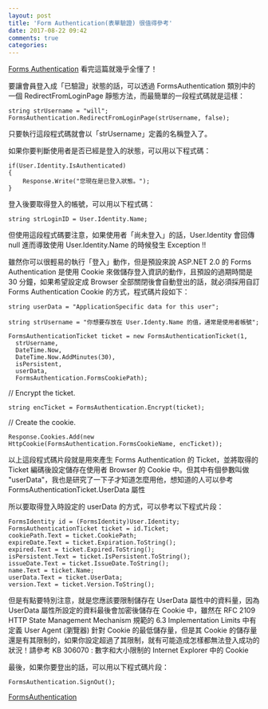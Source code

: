 ```yaml
---
layout: post
title: 'Form Authentication(表單驗證) 很值得參考'
date: 2017-08-22 09:42
comments: true
categories: 
---
```

[Forms Authentication](http://msdn2.microsoft.com/en-us/library/aa480476.aspx)
看完這篇就幾乎全懂了！

要讓會員登入成「已驗證」狀態的話，可以透過 FormsAuthentication 類別中的一個 RedirectFromLoginPage 靜態方法，而最簡單的一段程式碼就是這樣：

	string strUsername = "will";
	FormsAuthentication.RedirectFromLoginPage(strUsername, false);

只要執行這段程式碼就會以「strUsername」定義的名稱登入了。

如果你要判斷使用者是否已經是登入的狀態，可以用以下程式碼：

	if(User.Identity.IsAuthenticated)
	{
	    Response.Write("您現在是已登入狀態。");
	}

登入後要取得登入的帳號，可以用以下程式碼：

	string strLoginID = User.Identity.Name;

但使用這段程式碼要注意，如果使用者「尚未登入」的話，User.Identity 會回傳 null 進而導致使用 User.Identity.Name 的時候發生 Exception !!

雖然你可以很輕易的執行「登入」動作，但是預設來說 ASP.NET 2.0 的 Forms Authentication 是使用 Cookie 來做儲存登入資訊的動作，且預設的過期時間是 30 分鐘，如果希望設定成 Browser 全部關閉後會自動登出的話，就必須採用自訂 Forms Authentication Cookie 的方式，程式碼片段如下：

	string userData = "ApplicationSpecific data for this user";
	
	string strUsername = "你想要存放在 User.Identy.Name 的值，通常是使用者帳號";

	FormsAuthenticationTicket ticket = new FormsAuthenticationTicket(1,
	  strUsername,
	  DateTime.Now,
	  DateTime.Now.AddMinutes(30),
	  isPersistent,
	  userData,
	  FormsAuthentication.FormsCookiePath);
 
  // Encrypt the ticket.
  
	string encTicket = FormsAuthentication.Encrypt(ticket);
 
  // Create the cookie.

	Response.Cookies.Add(new HttpCookie(FormsAuthentication.FormsCookieName, encTicket));

以上這段程式碼片段就是用來產生 Forms Authentication 的 Ticket，並將取得的 Ticket 編碼後設定儲存在使用者 Browser 的 Cookie 中。但其中有個參數叫做 "userData"，我也是研究了一下子才知道怎麼用他，想知道的人可以參考 FormsAuthenticationTicket.UserData 屬性

所以要取得登入時設定的 userData 的方式，可以參考以下程式片段：

	FormsIdentity id = (FormsIdentity)User.Identity;
	FormsAuthenticationTicket ticket = id.Ticket;
	cookiePath.Text = ticket.CookiePath;
	expireDate.Text = ticket.Expiration.ToString();
	expired.Text = ticket.Expired.ToString();
	isPersistent.Text = ticket.IsPersistent.ToString();
	issueDate.Text = ticket.IssueDate.ToString();
	name.Text = ticket.Name;
	userData.Text = ticket.UserData;
	version.Text = ticket.Version.ToString();

但是有點要特別注意，就是您應該要限制儲存在 UserData 屬性中的資料量，因為 UserData 屬性所設定的資料最後會加密後儲存在 Cookie 中，雖然在 RFC 2109 HTTP State Management Mechanism 規範的 6.3 Implementation Limits 中有定義 User Agent (瀏覽器) 針對 Cookie 的最低儲存量，但是其 Cookie 的儲存量還是有其限制的，如果你設定超過了其限制，就有可能造成怎樣都無法登入成功的狀況！請參考 KB 306070 : 數字和大小限制的 Internet Explorer 中的 Cookie

最後，如果你要登出的話，可以用以下程式碼片段：

	FormsAuthentication.SignOut();

[FormsAuthentication](https://blog.miniasp.com/post/2008/02/20/Explain-Forms-Authentication-in-ASPNET-20.aspx)